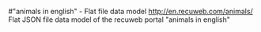 #"animals in english" - Flat file data model
http://en.recuweb.com/animals/
Flat JSON file data model of the recuweb portal "animals in english"
